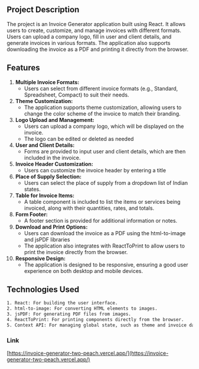 ## Project Description
The project is an Invoice Generator application built using React. It allows users to create, customize, and manage invoices with different formats. Users can upload a company logo, fill in user and client details, and generate invoices in various formats. The application also supports downloading the invoice as a PDF and printing it directly from the browser.

## Features
1. **Multiple Invoice Formats:**
   - Users can select from different invoice formats (e.g., Standard, Spreadsheet, Compact) to suit their needs.
2. **Theme Customization:**
   - The application supports theme customization, allowing users to change the color scheme of the invoice to match their branding.
3. **Logo Upload and Management:**
   - Users can upload a company logo, which will be displayed on the invoice.
   - The logo can be edited or deleted as needed
4. **User and Client Details:**
   - Forms are provided to input user and client details, which are then included in the invoice.
5. **Invoice Header Customization:**
   - Users can customize the invoice header by entering a title
6. **Place of Supply Selection:**
   - Users can select the place of supply from a dropdown list of Indian states.
7. **Table for Invoice Items:**
   - A table component is included to list the items or services being invoiced, along with their quantities, rates, and totals.
8. **Form Footer:**
   - A footer section is provided for additional information or notes.
9. **Download and Print Options:**
   - Users can download the invoice as a PDF using the html-to-image and jsPDF libraries
   - The application also integrates with ReactToPrint to allow users to print the invoice directly from the browser.
10. **Responsive Design:**
    - The application is designed to be responsive, ensuring a good user experience on both desktop and mobile devices.

## Technologies Used
   ```sh
1. React: For building the user interface.
2. html-to-image: For converting HTML elements to images.
3. jsPDF: For generating PDF files from images.
4. ReactToPrint: For printing components directly from the browser.
5. Context API: For managing global state, such as theme and invoice data.
```
    

### Link
[https://invoice-generator-two-peach.vercel.app/](https://invoice-generator-two-peach.vercel.app/)
